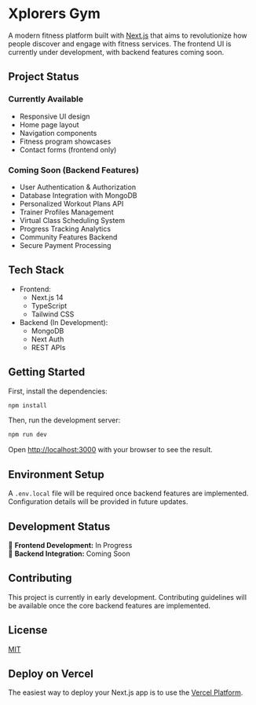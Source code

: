 # Xplorers Gym

A modern fitness platform built with [Next.js](https://nextjs.org) that aims to revolutionize how people discover and engage with fitness services. The frontend UI is currently under development, with backend features coming soon.

## Project Status

### Currently Available

- Responsive UI design
- Home page layout
- Navigation components
- Fitness program showcases
- Contact forms (frontend only)

### Coming Soon (Backend Features)

- User Authentication & Authorization
- Database Integration with MongoDB
- Personalized Workout Plans API
- Trainer Profiles Management
- Virtual Class Scheduling System
- Progress Tracking Analytics
- Community Features Backend
- Secure Payment Processing

## Tech Stack

- Frontend:
  - Next.js 14
  - TypeScript
  - Tailwind CSS
- Backend (In Development):
  - MongoDB
  - Next Auth
  - REST APIs

## Getting Started

First, install the dependencies:

```bash
npm install
```

Then, run the development server:

```bash
npm run dev
```

Open [http://localhost:3000](http://localhost:3000) with your browser to see the result.

## Environment Setup

A `.env.local` file will be required once backend features are implemented. Configuration details will be provided in future updates.

## Development Status

🚧 **Frontend Development:** In Progress  
🔄 **Backend Integration:** Coming Soon

## Contributing

This project is currently in early development. Contributing guidelines will be available once the core backend features are implemented.

## License

[MIT](https://choosealicense.com/licenses/mit/)

## Deploy on Vercel

The easiest way to deploy your Next.js app is to use the [Vercel Platform](https://vercel.com/new?utm_medium=default-template&filter=next.js&utm_source=create-next-app&utm_campaign=create-next-app-readme).
